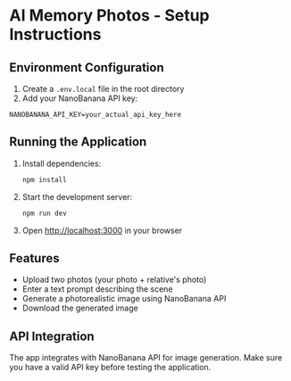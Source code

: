 # AI Memory Photos - Setup Instructions

## Environment Configuration

1. Create a `.env.local` file in the root directory
2. Add your NanoBanana API key:

```
NANOBANANA_API_KEY=your_actual_api_key_here
```

## Running the Application

1. Install dependencies:
   ```bash
   npm install
   ```

2. Start the development server:
   ```bash
   npm run dev
   ```

3. Open [http://localhost:3000](http://localhost:3000) in your browser

## Features

- Upload two photos (your photo + relative's photo)
- Enter a text prompt describing the scene
- Generate a photorealistic image using NanoBanana API
- Download the generated image

## API Integration

The app integrates with NanoBanana API for image generation. Make sure you have a valid API key before testing the application.
